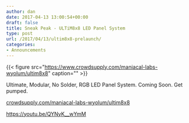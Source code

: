 ```yaml
---
author: dan
date: 2017-04-13 13:00:54+00:00
draft: false
title: Sneak Peak - ULTiM8x8 LED Panel System
type: post
url: /2017/04/13/ultim8x8-prelaunch/
categories:
- Announcements
---
```


{{< figure src="https://www.crowdsupply.com/maniacal-labs-wyolum/ultim8x8" caption="" >}}



Ultimate, Modular, No Solder, RGB LED Panel System. Coming Soon. Get pumped.





[crowdsupply.com/maniacal-labs-wyolum/ultim8x8](https://www.crowdsupply.com/maniacal-labs-wyolum/ultim8x8)





https://youtu.be/QYNyK__wYmM
